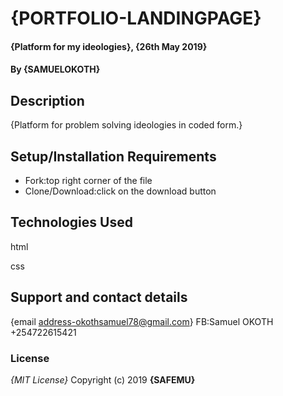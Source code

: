 

# **{PORTFOLIO-LANDINGPAGE}**
#### {Platform for my ideologies}, {26th May 2019}
#### By **{SAMUELOKOTH}**
## Description
{Platform for problem solving ideologies in coded form.}
## Setup/Installation Requirements
* Fork:top right corner of the file
* Clone/Download:click on the download button 

## Technologies Used
html

css
## Support and contact details
{email address-okothsamuel78@gmail.com}
FB:Samuel OKOTH
+254722615421

### License
*{MIT License}*
Copyright (c) 2019 **{SAFEMU}**
